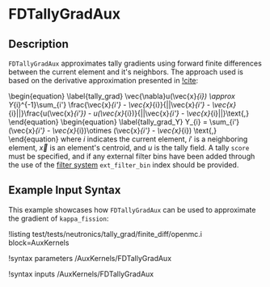 # FDTallyGradAux

## Description

`FDTallyGradAux` approximates tally gradients using forward finite differences between the current element and it's neighbors.
The approach used is based on the derivative approximation presented in [!cite](stolte):

\begin{equation}
\label{tally_grad}
\vec{\nabla}u(\vec{x}_{i}) \approx Y_{i}^{-1}\sum_{i'} \frac{\vec{x}_{i'} - \vec{x}_{i}}{||\vec{x}_{i'} - \vec{x}_{i}||}\frac{u(\vec{x}_{i'}) - u(\vec{x}_{i})}{||\vec{x}_{i'} - \vec{x}_{i}||}\text{,}
\end{equation}
\begin{equation}
\label{tally_grad_Y}
Y_{i} = \sum_{i'} (\vec{x}_{i'} - \vec{x}_{i})\otimes (\vec{x}_{i'} - \vec{x}_{i}) \text{,}
\end{equation}
where $i$ indicates the current element, $i'$ is a neighboring element, $\vec{x}$ is an element's centroid, and $u$ is the tally field. A tally `score` must be specified, and if any external filter bins have been added through the use of the [filter system](AddFilterAction.md) `ext_filter_bin` index should be provided.

## Example Input Syntax

This example showcases how `FDTallyGradAux` can be used to approximate the gradient of `kappa_fission`:

!listing test/tests/neutronics/tally_grad/finite_diff/openmc.i
  block=AuxKernels

!syntax parameters /AuxKernels/FDTallyGradAux

!syntax inputs /AuxKernels/FDTallyGradAux
